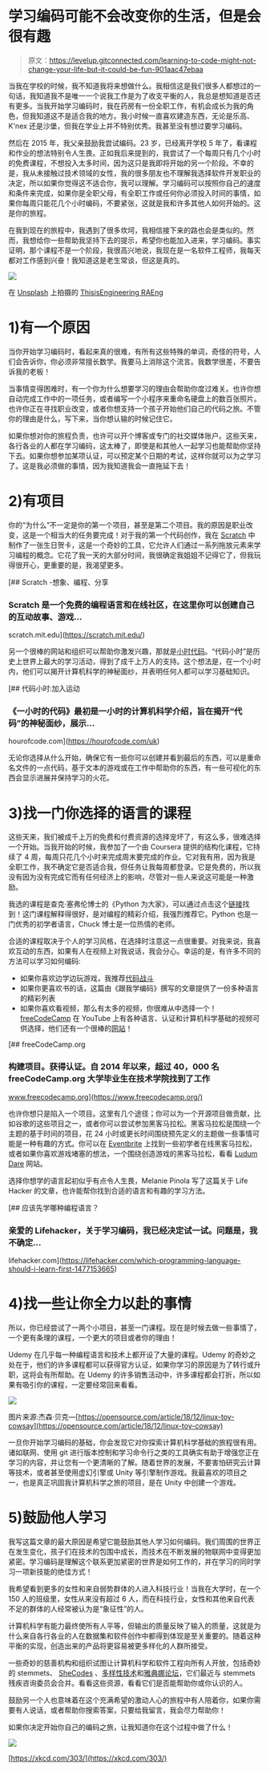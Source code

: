 # 学习编码可能不会改变你的生活，但是会很有趣

> 原文：<https://levelup.gitconnected.com/learning-to-code-might-not-change-your-life-but-it-could-be-fun-901aac47ebaa>

当我在学校的时候，我不知道我将来想做什么。我相信这是我们很多人都想过的一句话，我知道我不是唯一一个说我工作是为了收支平衡的人，我总是想知道是否还有更多。当我开始学习编码时，我在药房有一份全职工作，有机会成长为我的角色，但我知道这不是适合我的地方。我小时候一直喜欢建造东西，无论是乐高、K'nex 还是沙堡，但我在学业上并不特别优秀。我甚至没有想过要学习编码。

然后在 2015 年，我父亲鼓励我尝试编码。23 岁，已经离开学校 5 年了，看课程和作业的想法特别令人生畏。正如我后来提到的，我尝试了一个每周只有几个小时的免费课程，不想投入太多时间，因为这只是我即将开始的另一个阶段。不幸的是，我从未接触过技术领域的女性，我的很多朋友也不理解我选择软件开发职业的决定，所以如果你觉得这不适合你，我可以理解。学习编码可以按照你自己的速度和条件来完成，如果你是全职父母，有全职工作或任何你必须投入时间的事情，如果你每周只能花几个小时编码，不要紧张，这就是我和许多其他人如何开始的。这是你的旅程。

在我到现在的旅程中，我遇到了很多坎坷，我相信接下来的路也会是类似的。然而，我想给你一些帮助我坚持下去的提示，希望你也能加入进来，学习编码。事实证明，那个课程不是一个阶段，我很高兴地说，我现在是一名软件工程师，我每天都对工作感到兴奋！我知道这是老生常谈，但这是真的。

![](img/d4246c039b5c2109517fed74fd420b8c.png)

在 [Unsplash](https://unsplash.com/s/photos/code-girl?utm_source=unsplash&utm_medium=referral&utm_content=creditCopyText) 上拍摄的 [ThisisEngineering RAEng](https://unsplash.com/@thisisengineering?utm_source=unsplash&utm_medium=referral&utm_content=creditCopyText)

# 1)有一个原因

当你开始学习编码时，看起来真的很难，有所有这些特殊的单词，奇怪的符号，人们会告诉你，你必须非常擅长数学。我要马上消除这个流言。我数学很差，不要告诉我的老板！

当事情变得困难时，有一个你为什么想要学习的理由会帮助你度过难关。也许你想自动完成工作中的一项任务，或者编写一个小程序来重命名硬盘上的数百张照片。也许你正在寻找职业改变，或者你想支持一个孩子开始他们自己的代码之旅。不管你的理由是什么，写下来，当你想认输的时候记住它。

如果你想对你的旅程负责，也许可以开个博客或专门的社交媒体账户。这些天来，各行各业的人都在学习编码，这太棒了，即使是和其他人一起学习也能帮助你坚持下去。如果你想参加某项认证，可以预定某个日期的考试，这样你就可以为之学习了。这是我必须做的事情，因为我知道我会一直拖延下去！

# 2)有项目

你的“为什么”不一定是你的第一个项目，甚至是第二个项目。我的原因是职业改变，这是一个相当大的任务要完成！对于我的第一个代码创作，我在 [Scratch](https://scratch.mit.edu/) 中制作了一张生日贺卡，这是一个奇妙的工具，它允许人们通过一系列拖放元素来学习编程的概念。它花了我一天的大部分时间，我很确定我姐姐不记得它了，但我玩得很开心，更重要的是，我渴望更多。

[](https://scratch.mit.edu/) [## Scratch -想象、编程、分享

### Scratch 是一个免费的编程语言和在线社区，在这里你可以创建自己的互动故事、游戏…

scratch.mit.edu](https://scratch.mit.edu/) 

另一个很棒的网站和组织可以帮助你激发兴趣，那就是[小时代码](https://hourofcode.com/uk)。“代码小时”是历史上世界上最大的学习活动，得到了成千上万人的支持。这个想法是，在一个小时内，他们可以揭开计算机科学的神秘面纱，并表明任何人都可以学习基础知识。

[](https://hourofcode.com/uk) [## 代码小时:加入运动

### 《一小时的代码》最初是一小时的计算机科学介绍，旨在揭开“代码”的神秘面纱，展示…

hourofcode.com](https://hourofcode.com/uk) 

无论你选择从什么开始，确保它有一些你可以创建并看到最后的东西，可以是重命名文件的一点代码，基于文本的游戏或在工作中帮助你的东西，有一些可视化的东西会显示进展并保持学习的火花。

# 3)找一门你选择的语言的课程

这些天来，我们被成千上万的免费和付费资源的选择宠坏了，有这么多，很难选择一个开始。当我开始的时候，我参加了一个由 Coursera 提供的结构化课程，它持续了 4 周，每周只花几个小时来完成周末要完成的作业。它对我有用，因为我是全职工作，我不确定它是否适合我，但任务让我每周都登录。它是免费的，所以我没有因为没有完成它而有任何经济上的影响，尽管对一些人来说这可能是一种激励。

我选的课程是查克·塞弗伦博士的《Python 为大家》，可以通过点击这个[链接](https://www.coursera.org/learn/python?specialization=python#syllabus)找到！这门课程解释得很好，是对编程的精彩介绍，我强烈推荐它。Python 也是一门优秀的初学者语言，Chuck 博士是一位热情的老师。

合适的课程取决于个人的学习风格，在选择时注意这一点很重要。对我来说，我喜欢互动的东西，如果有人在视频上对我说话，我会分心。幸运的是，有许多不同的方法可以学习如何编码:

*   如果你喜欢边学边玩游戏，我推荐[代码战斗](https://codecombat.com/play/dungeon)
*   如果你更喜欢书的话，这篇由《跟我学编码》撰写的文章提供了一份多种语言的精彩列表
*   如果你喜欢看视频，那么有太多的视频，你很难从中选择一个！ [freeCodeCamp](https://www.youtube.com/channel/UC8butISFwT-Wl7EV0hUK0BQ) 在 YouTube 上有各种语言、认证和计算机科学基础的视频可供选择，他们还有一个很棒的[网站](https://www.freecodecamp.org/)！

[](https://www.freecodecamp.org/) [## freeCodeCamp.org

### 构建项目。获得认证。自 2014 年以来，超过 40，000 名 freeCodeCamp.org 大学毕业生在技术学院找到了工作

www.freecodecamp.org](https://www.freecodecamp.org/) 

也许你想只是陷入一个项目。这里有几个途径；你可以为一个开源项目做贡献，比如谷歌的这些项目之一，或者你可以尝试参加黑客马拉松。黑客马拉松是围绕一个主题的基于时间的项目，花 24 小时或更长时间围绕预先定义的主题做一些事情可能是一种有趣的方式。你可以在 [Eventbrite](https://www.eventbrite.co.uk/d/online/hackathon/) 上找到一些初学者在线黑客马拉松，或者如果你喜欢游戏堵塞的想法，一个围绕创造游戏的黑客马拉松，看看 [Ludum Dare](https://ldjam.com/) 网站。

选择你想学的语言起初似乎有点令人生畏，Melanie Pinola 写了这篇关于 Life Hacker 的文章，也许能帮你找到合适的语言和有趣的学习方法。

[](https://lifehacker.com/which-programming-language-should-i-learn-first-1477153665) [## 应该先学哪种编程语言？

### 亲爱的 Lifehacker，关于学习编码，我已经决定试一试。问题是，我不确定…

lifehacker.com](https://lifehacker.com/which-programming-language-should-i-learn-first-1477153665) 

# 4)找一些让你全力以赴的事情

所以，你已经尝试了一两个小项目，甚至一门课程。现在是时候去做一些事情了，一个更有条理的课程，一个更大的项目或者你的理由！

Udemy 在几乎每一种编程语言和技术上都开设了大量的课程。Udemy 的奇妙之处在于，他们的许多课程都可以获得官方认证，如果你学习的原因是为了转行或升职，这将会有所帮助。在 Udemy 的许多销售活动中，许多课程都会打折，所以如果有吸引你的课程，一定要经常回来看看。

![](img/2e3ae190a668926e38b7a460384e0190.png)

图片来源:杰森·贝克—[https://opensource.com/article/18/12/linux-toy-cowsay](https://opensource.com/article/18/12/linux-toy-cowsay)

一旦你开始学习编码的基础，你会发现它对你探索计算机科学基础的旅程很有用。诸如联网、使用 git 进行版本控制和学习命令行之类的工具确实有助于增强您正在学习的内容，并让您有一个更清晰的了解。随着世界的发展，不要害怕研究云计算等技术，或者甚至使用虚幻引擎或 Unity 等引擎制作游戏。我最喜欢的项目之一，也是真正巩固我计算机科学之旅的项目，是在 Unity 中创建一个游戏。

# 5)鼓励他人学习

我写这篇文章的最大原因是希望它能鼓励其他人学习如何编码。我们周围的世界正在发生变化，孩子们在技术的包围中成长，而技术在不断发展的物联网中变得更加紧密。学习编码是理解这个联系更加紧密的世界是如何工作的，并在学习的同时学习一项新技能的绝佳方式！

我希望看到更多的女性和来自弱势群体的人进入科技行业！当我在大学时，在一个 150 人的班级里，女性从来没有超过 6 人，而在科技行业，女性和其他来自代表不足的群体的人经常被认为是“象征性”的人。

计算机科学有能力最终使所有人平等，但输出的质量反映了输入的质量，这就是为什么来自各行各业的人在数据集和软件创作中都得到体现是至关重要的。随着这种平衡的实现，创造出来的产品将更容易被更多样化的人群所接受。

一些奇妙的慈善机构和组织试图让计算机科学和软件工程向所有人开放，包括奇妙的 stemmets、 [SheCodes](https://www.shecodes.io/) 、[多样性技术](https://www.diversityintech.co.uk/)和[雅典娜论坛](https://athenaforum.org.uk/)，它们最近与 stemmets 残疾咨询委员会合并。看看这些资源，看看它们是否能帮助你或你认识的人。

鼓励另一个人也意味着在这个充满希望的激动人心的旅程中有人陪着你，如果你需要有人说话，或者帮助你搜索答案，只要给我留言，我会尽力帮助你！

如果你决定开始你自己的编码之旅，让我知道你在这个过程中做了什么！

![](img/ab22e243e3c13b6ab7a84bb25c8e2d6d.png)

[https://xkcd.com/303/](https://xkcd.com/303/)